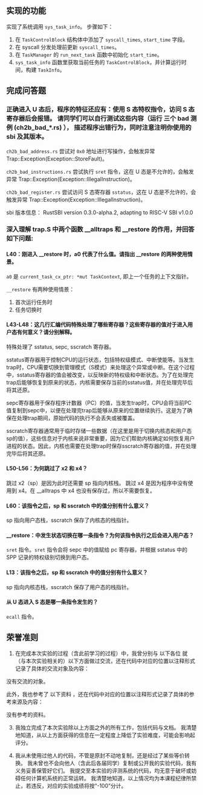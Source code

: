 ## 实现的功能

实现了系统调用 `sys_task_info`。
步骤如下：
1. 在 `TaskControlBlock` 结构体中添加了 `syscall_times`, `start_time` 字段。
2. 在 syscall 分发处理前更新 `syscall_times`。
3. 在 `TaskManager` 的 `run_next_task` 函数中初始化 `start_time`。
4. `sys_task_info` 函数里获取当前任务的 `TaskControlBlock`，并计算运行时间，构建 `TaskInfo`。

## 完成问答题
### 正确进入 U 态后，程序的特征还应有：使用 S 态特权指令，访问 S 态寄存器后会报错。 请同学们可以自行测试这些内容（运行 三个 bad 测例 (ch2b_bad_*.rs) ）， 描述程序出错行为，同时注意注明你使用的 sbi 及其版本。

`ch2b_bad_address.rs` 尝试对 `0x0` 地址进行写操作，会触发异常 Trap::Exception(Exception::StoreFault)。

`ch2b_bad_instructions.rs` 尝试执行 `sret` 指令，这在 U 态是不允许的，会触发异常 Trap::Exception(Exception::IllegalInstruction)。

`ch2b_bad_register.rs` 尝试访问 S 态寄存器 `sstatus`，这在 U 态是不允许的，会触发异常 Trap::Exception(Exception::IllegalInstruction)。

sbi 版本信息： RustSBI version 0.3.0-alpha.2, adapting to RISC-V SBI v1.0.0

### 深入理解 trap.S 中两个函数 __alltraps 和 __restore 的作用，并回答如下问题:
#### L40：刚进入 __restore 时，a0 代表了什么值。请指出 __restore 的两种使用情景。
`a0` 是 `current_task_cx_ptr: *mut TaskContext`, 即上一个任务的上下文指针。

`__restore` 有两种使用情景：
1. 首次运行任务时
2. 任务切换时

#### L43-L48：这几行汇编代码特殊处理了哪些寄存器？这些寄存器的值对于进入用户态有何意义？请分别解释。

特殊处理了 sstatus, sepc, sscratch 寄存器。

sstatus寄存器用于控制CPU的运行状态，包括特权级模式、中断使能等。当发生trap时，CPU需要切换到管理模式（S模式）来处理这个异常或中断。在这个过程中，sstatus寄存器的值会被改变，以反映新的特权级和中断状态。为了在处理完trap后能够恢复到原来的状态，内核需要保存当前的sstatus值，并在处理完毕后将其还原。

sepc寄存器用于保存程序计数器（PC）的值，当发生trap时，CPU会将当前PC值复制到sepc中，以便在处理完trap后能够从原来的位置继续执行。这是为了确保在处理trap期间，原始代码的执行不会丢失或被覆盖。

sscratch寄存器通常用于临时存储一些数据（在这里是用于切换内核态和用户态sp的值），这些信息对于内核来说非常重要，因为它们帮助内核确定如何恢复用户进程的状态。因此，内核也需要在处理trap时保存sscratch寄存器的值，并在处理完毕后将其还原。

#### L50-L56：为何跳过了 x2 和 x4？

跳过 x2（sp）是因为此时还需要 sp 指向内核栈。
跳过 x4 是因为程序中没有使用到 x4。在 __alltraps 中 x4 也没有保存过，所以不需要恢复。

#### L60：该指令之后，sp 和 sscratch 中的值分别有什么意义？

sp 指向用户态栈，sscratch 保存了内核态的栈指针。

#### __restore：中发生状态切换在哪一条指令？为何该指令执行之后会进入用户态？

`sret` 指令。`sret` 指令会将 sepc 中的值赋给 pc 寄存器，并根据 sstatus 中的 SPP 记录的特权级别切换到用户态。

#### L13：该指令之后，sp 和 sscratch 中的值分别有什么意义？

sp 指向内核态栈，sscratch 保存了用户态的栈指针。

#### 从 U 态进入 S 态是哪一条指令发生的？

`ecall` 指令。

## 荣誉准则
1. 在完成本次实验的过程（含此前学习的过程）中，我曾分别与 以下各位 就（与本次实验相关的）以下方面做过交流，还在代码中对应的位置以注释形式记录了具体的交流对象及内容：

没有交流的对象。

此外，我也参考了 以下资料 ，还在代码中对应的位置以注释形式记录了具体的参考来源及内容：

没有参考的资料。

3. 我独立完成了本次实验除以上方面之外的所有工作，包括代码与文档。 我清楚地知道，从以上方面获得的信息在一定程度上降低了实验难度，可能会影响起评分。

4. 我从未使用过他人的代码，不管是原封不动地复制，还是经过了某些等价转换。 我未曾也不会向他人（含此后各届同学）复制或公开我的实验代码，我有义务妥善保管好它们。 我提交至本实验的评测系统的代码，均无意于破坏或妨碍任何计算机系统的正常运转。 我清楚地知道，以上情况均为本课程纪律所禁止，若违反，对应的实验成绩将按“-100”分计。